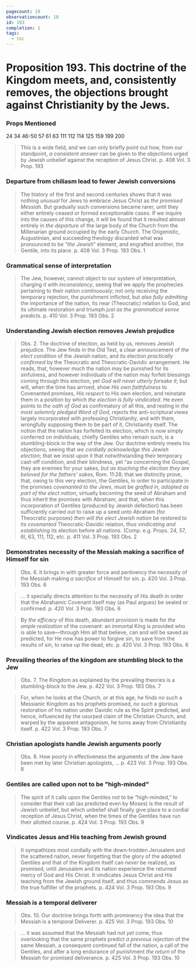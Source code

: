 ```yaml
---
pagecount: 19
observationcount: 10
id: 193
completion: 1
tags:
  - toc
---
```

# Proposition 193. This doctrine of the Kingdom meets, and, consistently removes, the objections brought against Christianity by the Jews.

### Props Mentioned
24 34 46-50 57 61 63 111 112 114 125 159 199 200

>This is a wide field, and we can only briefly point out how, from our standpoint, *a consistent answer* can be given to the objections urged by Jewish unbelief against the reception of Jesus Christ.
>p. 408 Vol. 3 Prop. 193
### Departure from chiliasm lead to fewer Jewish conversions
>The history of the first and second centuries shows that it was nothing *unusual* for Jews to embrace Jesus Christ as *the promised Messiah*. But gradually such conversions became rarer, until they either entirely ceased or formed exceptionable cases. If we inquire into the causes of this change, it will be found that it resulted almost entirely in *the departure* of the large body of the Church from the Millenarian ground occupied by the early Church. The Origenistic, Augustinian, and succeeding theology discarded what was pronounced to be “*the Jewish*” element, and engrafted another, the Gentile, into its place.
>p. 408 Vol. 3 Prop. 193 Obs. 1
### Grammatical sense of interpretation
>The Jew, however, cannot object to our system of interpretation, charging it with *inconsistency*, seeing that we apply the prophecies pertaining to their nation *continuously*; not only receiving the temporary rejection, the punishment inflicted, but *also fully admitting* the importance of the nation, its near (Theocratic) relation to God, and its ultimate restoration and triumph *just as the grammatical sense predicts*.
>p. 410 Vol. 3 Prop. 193 Obs. 2
### Understanding Jewish election removes Jewish prejudice
>Obs. 2. The doctrine of election, as held by us, removes Jewish prejudice. The Jew finds in the Old Test, a clear announcement of *the elect condition* of the Jewish nation, and its election *practically confirmed* by the Theocratic and Theocratic-Davidic arrangement. He reads, that, however much the nation may be punished for its sinfulness, and however individuals of the nation may forfeit blessings coming through this election, yet *God will never utterly forsake it*; but will, when the time has arrived, show *His own faithfulness* to Covenanted promises, *His respect* to His own election, and reinstate them in a position by which *the election is fully vindicated*. He even points to *the oath of God* as confirmatory of all this, and resting in *the most solemnly pledged Word of God*, rejects the anti-scriptural views largely incorporated with professing Christianity, and with them, wrongfully supposing them to be part of it, Christianity itself. The notion that the nation has forfeited its election, which is now simply conferred on individuals, chiefly Gentiles who remain such, is a stumbling-block in the way of the Jew. Our doctrine entirely meets his objections, seeing that *we cordially acknowledge this Jewish election*; that we insist upon it that notwithstanding their temporary cast-off condition, and their blindness, yet “as concerning the Gospel, they are enemies for your sakes, *but as touching the election they are beloved for the fathers’ sakes*, Rom. 11:28; that we distinctly prove, that, owing to this very election, the Gentiles, in order to participate in the promises *covenanted to the Jews*, must be *grafted in, adopted as part of the elect nation*, virtually becoming the seed of Abraham and thus inherit the promises with Abraham; and that, when this incorporation of Gentiles (produced by Jewish defection) has been sufficiently carried out to raise up a seed unto Abraham (for Theocratic purposes) *then will the elect Jewish nation* be restored to its *covenanted* Theocratic-Davidic relation, *thus vindicating and establishing* its election before all nations. (Comp. e.g. Props. 24, 57, 6l, 63, 111, 112, etc.
>p. 411 Vol. 3 Prop. 193 Obs. 2
### Demonstrates necessity of the Messiah making a sacrifice of Himself for sin
>Obs. 6. It brings in with greater force and pertinency the necessity of the Messiah making *a sacrifice* of Himself for sin.
>p. 420 Vol. 3 Prop. 193 Obs. 6

>... it specially directs attention to the necessity of His death in order that the Abrahamic Covenant itself may (as Paul argues) be sealed or confirmed.
>p. 420 Vol. 3 Prop. 193 Obs. 6

>By *the efficacy* of this death, abundant provision is made for *the ample realization* of the covenant: an immortal King is provided who is able to save—through Him all that believe, can and will be saved as predicted, for He now has power to forgive sin, to save from the results of sin, to raise up the dead, etc.
>p. 420 Vol. 3 Prop. 193 Obs. 6
### Prevailing theories of the kingdom are stumbling block to the Jew
>Obs. 7. The Kingdom as explained by the prevailing theories is a stumbling-block to the Jew.
>p. 422 Vol. 3 Prop. 193 Obs. 7

>For, when he looks at the Church, or at this age, he finds *no such* a Messianic Kingdom as his prophets promised, *no such* a glorious restoration of his nation under Davidic rule as the Spirit predicted, and hence, influenced by the usurped claim of the Christian Church, and warped by the apparent antagonism, he turns away from Christianity itself.
>p. 422 Vol. 3 Prop. 193 Obs. 7
### Christian apologists handle Jewish arguments poorly
>Obs. 8. How poorly in effectiveness the arguments of the Jew have been met by later Christian apologists, ...
>p. 423 Vol. 3 Prop. 193 Obs. 8
### Gentiles are called upon not to be "high-minded"
>The spirit of it calls upon the Gentiles not to be “high-minded,” to consider that their call (as predicted even by Moses) is the result of Jewish unbelief, but which unbelief shall finally give place to a cordial reception of Jesus Christ, when the times of the Gentiles have run their allotted course.
>p. 424 Vol. 3 Prop. 193 Obs. 9
### Vindicates Jesus and His teaching from Jewish ground
>It sympathizes most cordially with the down-trodden Jerusalem and the scattered nation, never forgetting that the glory of the adopted Gentiles and that of the Kingdom itself can *never* be realized, as promised, until Jerusalem and its nation experience the returned mercy of God and His Christ. It vindicates Jesus Christ and His teaching from the Jewish ground itself, and thus commends Jesus as the true fulfiller of the prophets.
>p. 424 Vol. 3 Prop. 193 Obs. 9
### Messiah is a temporal deliverer
>Obs. 10. Our doctrine brings forth with prominency the idea that the Messiah is a temporal Deliverer.
>p. 425 Vol. 3 Prop. 193 Obs. 10

>... it was assumed that the Messiah had *not yet* come, thus overlooking that the same prophets predict *a previous rejection* of the same Messiah, a consequent continued fall of the nation, a call of the Gentiles, and after a long endurance of punishment *the return* of the Messiah for promised deliverance.
>p. 425 Vol. 3 Prop. 193 Obs. 10

 

